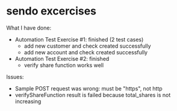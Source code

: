 
# sendo excercises
What I have done:
- Automation Test Exercise #1: finished (2 test cases)
	- add new customer and check created successfully
	- add new account and check created successfully
- Automation Test Exercise #2: finished
	- verify share function works well

Issues:
- Sample POST request was wrong: must be "https", not http
- verifyShareFunction result is failed because total_shares is not increasing
